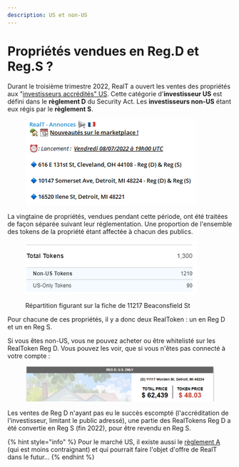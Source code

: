 ```yaml
---
description: US et non-US
---
```


# Propriétés vendues en Reg.D et Reg.S ?

Durant le troisième trimestre 2022, RealT a ouvert les ventes des propriétés aux "[investisseurs accrédités" US](https://spiegato.com/fr/quest-ce-quun-investisseur-accredite). Cette catégorie d'**investisseur US** est défini dans le **règlement D** du Security Act. Les **investisseurs non-US** étant eux régis par le **règlement S**.

<figure><img src="../../../.gitbook/assets/image (4) (2).png" alt=""><figcaption></figcaption></figure>

La vingtaine de propriétés, vendues pendant cette période, ont été traitées de façon séparée suivant leur réglementation. Une proportion de l'ensemble des tokens de la propriété étant affectée à chacun des publics.

<figure><img src="../../../.gitbook/assets/image (2) (2).png" alt=""><figcaption><p>Répartition figurant sur la fiche de 11217 Beaconsfield St</p></figcaption></figure>

Pour chacune de ces propriétés, il y a donc deux RealToken : un en Reg D et un en Reg S.

Si vous êtes non-US, vous ne pouvez acheter ou être whitelisté sur les RealToken Reg D. Vous pouvez les voir, que si vous n'êtes pas connecté à votre compte :&#x20;

<figure><img src="../../../.gitbook/assets/image (95).png" alt=""><figcaption></figcaption></figure>

Les ventes de Reg D n'ayant pas eu le succès escompté (l'accréditation de l'investisseur, limitant le public adressé), une partie des RealTokens Reg D a été convertie en Reg S (fin 2022), pour être revendu en Reg S.

{% hint style="info" %}
Pour le marché US, il existe aussi le [règlement A](https://www.birgo.com/blog/sec-regulations-what-do-reg-a-and-reg-d-mean) (qui est moins contraignant) et qui pourrait faire l'objet d'offre de RealT dans le futur...
{% endhint %}
